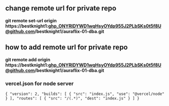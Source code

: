 ## change remote url for private repo
**git remote set-url origin https://bestknight1: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@github.com/bestknight1/auraflix-01-dba.git**

## how to add remote url for private repo
**git remote add origin https://bestknight1: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@github.com/bestknight1/auraflix-01-dba.git**

### vercel.json for node server

`
{
  "version": 2,
  "builds": [
    {
      "src": "index.js",
      "use": "@vercel/node"
    }
  ],
  "routes": [
    {
      "src": "/(.*)",
      "dest": "index.js"
    }
  ]
}
`
